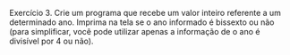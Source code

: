 Exercício 3. Crie um programa que recebe um valor inteiro referente a um determinado ano. Imprima na tela se o ano informado é bissexto ou não (para simplificar, você pode utilizar apenas a informação de o ano é divisível por 4 ou não).